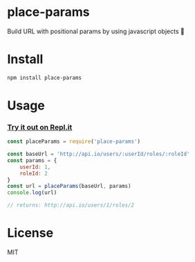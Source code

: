 # place-params

Build URL with positional params by using javascript objects :slot_machine:

# Install
```sh
npm install place-params
```

# Usage

### [Try it out on Repl.it](https://repl.it/repls/ClumsyJadedMemorypool)

```js
const placeParams = require('place-params')

const baseUrl = 'http://api.io/users/:userId/roles/:roleId'
const params = {
    userId: 1,
    roleId: 2
}
const url = placeParams(baseUrl, params)
console.log(url)

// returns: http://api.io/users/1/roles/2
```

# License
MIT
